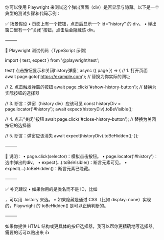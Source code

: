 你可以使用 Playwright 来测试这个弹出页面（div）是否显示与隐藏。以下是一个典型的测试步骤和代码示例：

✅ 场景假设
	•	页面上有一个按钮，点击后显示一个 id="history" 的 div。
	•	弹出窗口里有一个“关闭”按钮，点击后会隐藏该 div。

⸻

🧪 Playwright 测试代码（TypeScript 示例）

import { test, expect } from '@playwright/test';

test('点击按钮显示和关闭history弹窗', async ({ page }) => {
  // 1. 打开页面
  await page.goto('https://example.com'); // 替换为你实际的网址

  // 2. 点击触发弹窗的按钮
  await page.click('#show-history-button'); // 替换为实际按钮的选择器

  // 3. 断言：弹窗（history div）应该可见
  const historyDiv = page.locator('#history');
  await expect(historyDiv).toBeVisible();

  // 4. 点击“关闭”按钮
  await page.click('#close-history-button'); // 替换为关闭按钮的选择器

  // 5. 断言：弹窗应该消失
  await expect(historyDiv).toBeHidden();
});


⸻

📝 说明：
	•	page.click(selector)：模拟点击按钮。
	•	page.locator('#history')：选中弹出的div。
	•	expect(...).toBeVisible()：断言元素可见。
	•	expect(...).toBeHidden()：断言元素已隐藏。

⸻

✅ 补充建议
	•	如果你用的是类名而不是 ID，比如 <div class="history">，可以用 .history 来选。
	•	如果隐藏是通过 CSS（比如 display: none）实现的，Playwright 的 toBeHidden() 是可以正确判断的。

⸻

如果你提供 HTML 结构或更具体的按钮选择器，我可以帮你更精确地写选择器。需要的话可以贴出来 👍
